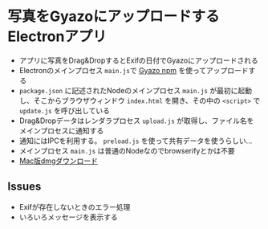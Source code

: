 <h1>写真をGyazoにアップロードするElectronアプリ</h1>

<ul>
  <li>アプリに写真をDrag&amp;DropするとExifの日付でGyazoにアップロードされる</li>
  <li>Electronのメインプロセス
    <code>main.js</code>で
    <a href="http://shokai.org/blog/archives/9465">Gyazo npm</a>
    を使ってアップロードする</li>
  <li><code>package.json</code>
    に記述されたNodeのメインプロセス
    <code>main.js</code>
    が最初に起動し、そこからブラウザウィンドウ
    <code>index.html</code>
    を開き、その中の
    <code>&lt;script&gt;</code>
    で
    <code>update.js</code>
    を呼び出している
  <li>Drag&amp;Dropデータはレンダラプロセス
    <code>upload.js</code>
    が取得し、ファイル名をメインプロセスに通知する</li>
  <li>通知にはIPCを利用する。
    <code>preload.js</code>
    を使って共有データを使うらしい...</li>
  <li>メインプロセス
    <code>main.js</code>
    は普通のNodeなのでbrowserifyとかは不要</li>
  <li><a href="http://masui.org.s3.amazonaws.com/7/d/7d539286843ccd5b3ea22909423c0078.dmg">Mac版dmgダウンロード</a></li>
</ul>

<h2>Issues</h2>

<ul>
  <li>Exifが存在しないときのエラー処理</li>
  <li>いろいろメッセージを表示する</li>
</ul>
